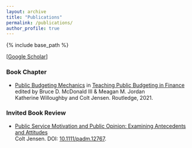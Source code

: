 ```yaml
---
layout: archive
title: "Publications"
permalink: /publications/
author_profile: true
---
```


{% include base_path %}

[[Google Scholar](https://scholar.google.com/citations?hl=en&user=XkCEPH4AAAAJ)] 

### Book Chapter
* [Public Budgeting Mechanics](https://www.taylorfrancis.com/chapters/edit/10.4324/9781003240440-4/public-budgeting-mechanics-katherine-willoughby-colt-jensen) in [Teaching Public Budgeting in Finance](https://doi.org/10.4324/9781003240440) edited by Bruce D. McDonald III & Meagan M. Jordan <br/>
Katherine Willoughby and Colt Jensen. Routledge, 2021.

### Invited Book Review

* [Public Service Motivation and Public Opinion: Examining Antecedents and Attitudes](https://doi.org/10.1111/padm.12767) <br/>
Colt Jensen. DOI: [10.1111/padm.12767](https://doi.org/10.1111/padm.12767).

